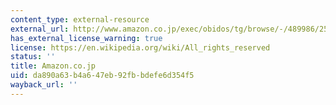 ```yaml
---
content_type: external-resource
external_url: http://www.amazon.co.jp/exec/obidos/tg/browse/-/489986/250-1318187-5788223
has_external_license_warning: true
license: https://en.wikipedia.org/wiki/All_rights_reserved
status: ''
title: Amazon.co.jp
uid: da890a63-b4a6-47eb-92fb-bdefe6d354f5
wayback_url: ''
---
```

